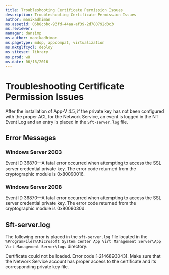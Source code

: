 ```yaml
---
title: Troubleshooting Certificate Permission Issues
description: Troubleshooting Certificate Permission Issues
author: manikadhiman
ms.assetid: 06b8cbbc-93fd-44aa-af39-2d780792d3c3
ms.reviewer: 
manager: dansimp
ms.author: manikadhiman
ms.pagetype: mdop, appcompat, virtualization
ms.mktglfcycl: deploy
ms.sitesec: library
ms.prod: w8
ms.date: 06/16/2016
---
```



# Troubleshooting Certificate Permission Issues


After the installation of App-V 4.5, if the private key has not been configured with the proper ACL for the Network Service, an event is logged in the NT Event Log and an entry is placed in the `Sft-server.log` file.

## Error Messages


### Windows Server 2003

Event ID 36870—A fatal error occurred when attempting to access the SSL server credential private key. The error code returned from the cryptographic module is 0x80090016.

### Windows Server 2008

Event ID 36870—A fatal error occurred when attempting to access the SSL server credential private key. The error code returned from the cryptographic module is 0x8009030d.

## Sft-server.log


The following error is placed in the `sft-server.log` file located in the `%ProgramFiles%\Microsoft System Center App Virt Management Server\App Virt Management Server\logs` directory:

Certificate could not be loaded. Error code \[-2146893043\]. Make sure that the Network Service account has proper access to the certificate and its corresponding private key file.

 

 





